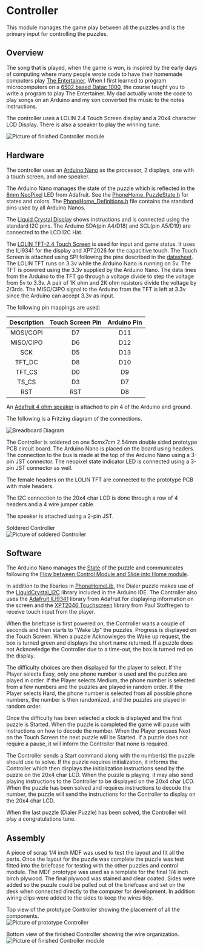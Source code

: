# Controller

This module manages the game play between all the puzzles and is the primary input for controlling the puzzles.

## Overview

The song that is played, when the game is won, is inspired by the early days of computing where many people wrote code to have their homemade computers play [The Entertainer](https://en.wikipedia.org/wiki/The_Entertainer_(rag)). When I first learned to program microcomputers on a [6502 based Datac 1000](https://oldcomputermuseum.com/datac-1000.html), the course taught you to write a program to play The Entertainer. My dad actually wrote the code to play songs on an Arduino and my son converted the music to the notes instructions.

The controller uses a LOLIN 2.4 Touch Screen display and a 20x4 character LCD Display. There is also a speaker to play the winning tune.

![Picture of finished Controller module](../images/Controller_Finished_Top.jpg)


## Hardware

The controller uses an [Arduino Nano](https://store-usa.arduino.cc/products/arduino-nano) as the processor, 2 displays, one with a touch screen, and one speaker.

The Arduino Nano manages the state of the puzzle which is reflected in the [8mm NeoPixel](https://www.adafruit.com/product/1734) LED from Adafruit. See the [PhoneHome_PuzzleState.h](../PhoneHomeLib/PhoneHome_PuzzleState.h) for states and colors. The [PhoneHome_Definitions.h](../PhoneHomeLib/PhoneHome_Definitions.h) file contains the standard pins used by all Arduino Nanos.

The [Liquid Crystal Display](https://www.digikey.com/en/products/detail/sunfounder/4411-CN0296D-ND/18668625) shows instructions and is connected using the standard I2C pins. The Arduino SDA(pin A4/D18) and SCL(pin A5/D19) are connected to the LCD I2C Hat.

The [LOLIN TFT-2.4 Touch Screen](https://www.aliexpress.us/item/2251832733414978.html) is used for input and game status. It uses the ILI9341 for the display and XPT2026 for the capacitive touch. The Touch Screen is attached using SPI following the pins described in the [datasheet](https://www.wemos.cc/en/latest/d1_mini_shield/tft_2_4.html).
The LOLIN TFT runs on 3.3v while the Arduino Nano is running on 5v. The TFT is powered using the 3.3v supplied by the Arduino Nano. The data lines from the Arduino to the TFT go through a voltage divide to step the voltage from 5v to 3.3v. A pair of 1K ohm and 2K ohm resistors divide the voltage by 2/3rds. The MISO/CIPO signal to the Arduino from the TFT is left at 3.3v since the Arduino can accept 3.3v as input.

The following pin mappings are used:

| Description | Touch Screen Pin | Arduino Pin |
| :---: | :---: | :---: |
| MOSI/COPI | D7 | D11 |
| MISO/CIPO | D6 | D12 |
| SCK | D5 | D13 |
| TFT_DC | D8 | D10 |
| TFT_CS | D0 | D9 |
| TS_CS | D3 | D7 |
| RST | RST | D8 |

An [Adafruit 4 ohm speaker](https://www.adafruit.com/product/3351) is attached to pin 4 of the Arduino and ground.

The following is a Fritzing diagram of the connections.

![Breadboard Diagram](../images/Controller_Breadboard_Diagram.jpg)

The Controller is soldered on one 5cmx7cm 2.54mm double sided prototype PCB circuit board. The Arduino Nano is placed on the board using headers. The connection to the bus is made at the top of the Arduino Nano using a 3-pin JST connector. The neopixel state indicator LED is connected using a 3-pin JST connector as well.

The female headers on the LOLIN TFT are connected to the prototype PCB with male headers.

The I2C connection to the 20x4 char LCD is done through a row of 4 headers and a 4 wire jumper cable.

The speaker is attached using a 2-pin JST.

Soldered Controller<br>
![Picture of soldered Controller](../images/Controller_Soldered_Bottom.jpg)


## Software

The Arduino Nano manages the [State](../PhoneHomeLib/README.md#state-diagram) of the puzzle and communicates following the [Flow between Control Module and Slide into Home module](../PhoneHomeLib/README.md#sequence-diagram).

In addition to the libaries in [PhoneHomeLib](../PhoneHomeLib), the Dialer puzzle makes use of the [LiquidCrystal_I2C](https://www.arduino.cc/reference/en/libraries/liquidcrystal/) library included in the Arduino IDE. The Controller also uses the [Adafruit ILI9341](ihttps://github.com/adafruit/Adafruit_ILI9341) library from Adafruit for displaying information on the screen and the [XPT2046 Touchscreen](https://github.com/PaulStoffregen/XPT2046_Touchscreen) library from Paul Stoffregen to receive touch input from the player.

When the briefcase is first powered on, the Controller waits a couple of seconds and then starts to "Wake Up" the puzzles. Progress is displayed on the Touch Screen. When a puzzle Acknowleges the Wake up request, the box is turned green and displays the short name returned. If a puzzle does not Acknowledge the Controller due to a time-out, the box is turned red on the display.

The difficulty choices are then displayed for the player to select. If the Player selects Easy, only one phone number is used and the puzzles are played in order. If the Player selects Medium, the phone number is selected from a few numbers and the puzzles are played in random order. If the Player selects Hard, the phone number is selected from all possible phone numbers, the number is then randomized, and the puzzles are played in random order.

Once the difficulty has been selected a clock is displayed and the first puzzle is Started.
When the puzzle is completed the game will pause with instructions on how to decode the number. When the Player presses Next on the Touch Screen the next puzzle will be Started. If a puzzle does not require a pause, it will inform the Controller that none is required.

The Controller sends a Start command along with the number(s) the puzzle should use to solve. If the puzzle requires initialization, it informs the Controller which then displays the initialization instructions send by the puzzle on the 20x4 char LCD. When the puzzle is playing, it may also send playing instructions to the Controller to be displayed on the 20x4 char LCD. When the puzzle has been solved and requires instructions to decode the number, the puzzle will send the instructions for the Controller to display on the 20x4 char LCD.

When the last puzzle (Dialer Puzzle) has been solved, the Controller will play a congratulations tune.


## Assembly

A piece of scrap 1/4 inch MDF was used to test the layout and fit all the parts. Once the layout for the puzzle was complete the puzzle was test fitted into the briefcase for testing with the other puzzles and control module. The MDF prototype was used as a template for the final 1/4 inch birch plywood. The final plywood was stained and clear coated.  Sides were added so the puzzle could be pulled out of the briefcase and set on the desk when connected directly to the computer for development. In addition wiring clips were added to the sides to keep the wires tidy.

Top view of the prototype Controller showing the placement of all the components.<br>
![Picture of prototype Controller](../images/Controller_Prototype_Top.jpg)

Bottom view of the finished Controller showing the wire organization.<br>
![Picture of finished Controller module](../images/Controller_Finished_Bottom.jpg)

